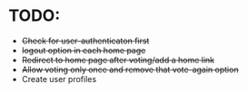 # TODO:

* ~~Check for user-authenticaton first~~
* ~~logout option in each home page~~
* ~~Redirect to home page after voting/add a home link~~
* ~~Allow voting only once and remove that vote-again option~~
* Create user profiles

